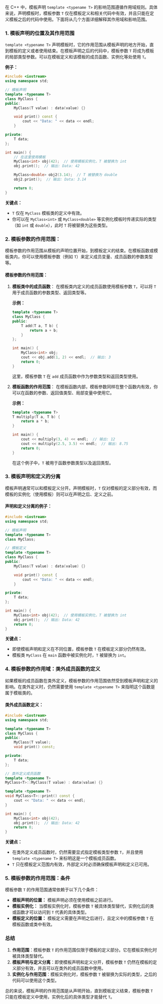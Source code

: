 在 C++ 中，模板声明 `template <typename T>` 的影响范围遵循作用域规则。具体来说，声明模板时，模板参数 `T` 仅在模板定义和相关代码中有效，并且只能在定义模板之后的代码中使用。下面将从几个方面详细解释其作用域和影响范围。

### 1. **模板声明的位置及其作用范围**

`template <typename T>` 声明模板时，它的作用范围从模板声明的地方开始，直到模板的定义或者使用结束。在模板声明之后的代码中，模板参数 `T` 将成为模板的局部类型参数。可以在模板定义和该模板的成员函数、实例化等处使用 `T`。

**例子：**

```cpp
#include <iostream>
using namespace std;

// 模板声明
template <typename T>
class MyClass {
public:
    MyClass(T value) : data(value) {}

    void print() const {
        cout << "Data: " << data << endl;
    }

private:
    T data;
};

int main() {
    // 在这里使用模板
    MyClass<int> obj(42);  // 使用模板实例化，T 被替换为 int
    obj.print();  // 输出: Data: 42

    MyClass<double> obj2(3.14);  // T 被替换为 double
    obj2.print();  // 输出: Data: 3.14

    return 0;
}
```

**关键点：**

- `T` 仅在 `MyClass` 模板类的定义中有效。
- 你可以在 `MyClass<int>` 或 `MyClass<double>` 等实例化模板时传递实际的类型（如 `int` 或 `double`），此时 `T` 将被替换为这些类型。

### 2. **模板参数的作用范围：**

模板参数的作用范围从模板的声明位置开始，到模板定义的结束。在模板函数或模板类内，你可以使用模板参数（例如 `T`）来定义成员变量、成员函数的参数类型等。

#### 模板参数的作用范围：

1. **模板类中的成员函数**： 在模板类内定义的成员函数使用模板参数 `T`，可以将 `T` 用于成员函数的参数类型、返回类型等。
    
    **示例：**
    
    ```cpp
    template <typename T>
    class MyClass {
    public:
        T add(T a, T b) {
            return a + b;
        }
    };
    
    int main() {
        MyClass<int> obj;
        cout << obj.add(1, 2) << endl;  // 输出: 3
        return 0;
    }
    ```
    
    这里，模板参数 `T` 在 `add` 成员函数中作为参数类型和返回类型使用。
    
2. **模板函数的作用范围**： 在模板函数内部，模板参数同样在整个函数内有效，你可以在函数的参数、返回值类型、局部变量中使用它。
    
    **示例：**
    
    ```cpp
    template <typename T>
    T multiply(T a, T b) {
        return a * b;
    }
    
    int main() {
        cout << multiply(3, 4) << endl;  // 输出: 12
        cout << multiply(2.5, 3.5) << endl;  // 输出: 8.75
        return 0;
    }
    ```
    
    在这个例子中，`T` 被用于函数参数类型以及返回类型。
    

### 3. **模板声明和定义的分离**

模板声明通常可以和模板定义分开。声明模板时，`T` 仅对模板的定义部分有效，而模板的实例化（使用模板）则可以在声明之后、定义之前。

#### 声明和定义分离的例子：

```cpp
#include <iostream>
using namespace std;

// 模板声明
template <typename T>
class MyClass;

// 模板定义
template <typename T>
class MyClass {
public:
    MyClass(T value) : data(value) {}

    void print() const {
        cout << "Data: " << data << endl;
    }

private:
    T data;
};

int main() {
    MyClass<int> obj(42);  // 使用模板实例化，T 被替换为 int
    obj.print();  // 输出: Data: 42
    return 0;
}
```

**关键点：**

- 即使模板声明和定义在不同位置，模板参数 `T` 在模板定义部分仍然有效。
- 模板类 `MyClass` 在 `main` 函数中被实例化时，`T` 被替换为 `int`。

### 4. **模板参数的作用域：类外成员函数的定义**

如果模板的成员函数在类外定义，模板参数的作用范围依然受到模板声明和定义的影响。在类外定义时，仍然需要使用 `template <typename T>` 来指明这个函数是属于模板类的。

#### 类外成员函数定义：

```cpp
#include <iostream>
using namespace std;

template <typename T>
class MyClass {
public:
    MyClass(T value);
    void print() const;

private:
    T data;
};

// 类外定义成员函数
template <typename T>
MyClass<T>::MyClass(T value) : data(value) {}

template <typename T>
void MyClass<T>::print() const {
    cout << "Data: " << data << endl;
}

int main() {
    MyClass<int> obj(42);
    obj.print();  // 输出: Data: 42
    return 0;
}
```

**关键点：**

- 在类外定义成员函数时，仍然需要显式指定模板类型参数 `T`，并且使用 `template <typename T>` 来标明这是一个模板成员函数。
- `T` 只在模板定义范围内有效，外部定义时必须确保模板声明和定义已可用。

### 5. **模板参数的作用范围：条件**

模板参数 `T` 的作用范围通常依赖于以下几个条件：

- **模板声明的位置：** 模板声明必须在使用模板之前进行。
- **模板实例化：** 当模板实例化时，模板参数 `T` 被具体类型替代，实例化后的类或函数才可以访问到 `T` 代表的具体类型。
- **模板定义的位置：** 模板定义需要在声明之后进行，且定义中的模板参数 `T` 在模板函数或类中有效。

### 总结

1. **作用范围**：模板参数 `T` 的作用范围仅限于模板的定义部分。它在模板实例化时被具体类型替代。
2. **模板声明与定义分离**：即使模板声明和定义分开，模板参数 `T` 仍然在模板的定义部分有效，并且可以在类外的成员函数中使用。
3. **实例化与作用范围**：模板实例化时，模板参数 `T` 被替换为实际的类型，之后的代码可以使用这个类型。

总的来说，模板声明的作用范围是从声明开始，直到模板定义结束，模板参数 `T` 只能在模板定义中使用，实例化后的具体类型才能替代 `T`。